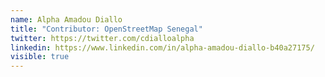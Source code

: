 ```yaml
---
name: Alpha Amadou Diallo
title: "Contributor: OpenStreetMap Senegal"
twitter: https://twitter.com/cdialloalpha
linkedin: https://www.linkedin.com/in/alpha-amadou-diallo-b40a27175/
visible: true
---
```

